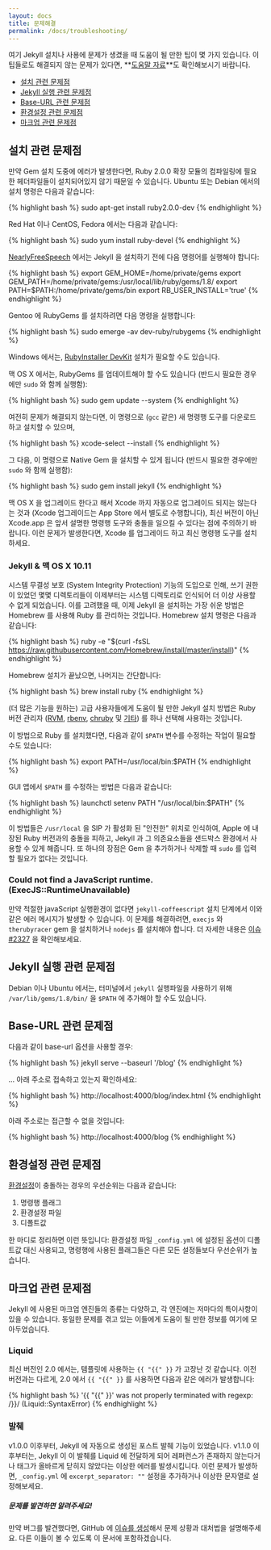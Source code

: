 ```yaml
---
layout: docs
title: 문제해결
permalink: /docs/troubleshooting/
---
```


여기 Jekyll 설치나 사용에 문제가 생겼을 때 도움이 될 만한 팁이 몇 가지 있습니다.
이 팁들로도 해결되지 않는 문제가 있다면, **[도움말 자료](/help/)**도
확인해보시기 바랍니다.

- [설치 관련 문제점](#installation-problems)
- [Jekyll 실행 관련 문제점](#problems-running-jekyll)
- [Base-URL 관련 문제점](#base-url-problems)
- [환경설정 관련 문제점](#configuration-problems)
- [마크업 관련 문제점](#markup-problems)

## 설치 관련 문제점

만약 Gem 설치 도중에 에러가 발생한다면, Ruby 2.0.0 확장 모듈의 컴파일링에 필요한
헤더파일들이 설치되어있지 않기 때문일 수 있습니다. Ubuntu 또는 Debian 에서의
설치 명령은 다음과 같습니다:

{% highlight bash %}
sudo apt-get install ruby2.0.0-dev
{% endhighlight %}

Red Hat 이나 CentOS, Fedora 에서는 다음과 같습니다:

{% highlight bash %}
sudo yum install ruby-devel
{% endhighlight %}

[NearlyFreeSpeech](https://www.nearlyfreespeech.net/) 에서는 Jekyll 을 설치하기 전에
다음 명령어를 실행해야 합니다:

{% highlight bash %}
export GEM_HOME=/home/private/gems
export GEM_PATH=/home/private/gems:/usr/local/lib/ruby/gems/1.8/
export PATH=$PATH:/home/private/gems/bin
export RB_USER_INSTALL='true'
{% endhighlight %}

Gentoo 에 RubyGems 를 설치하려면 다음 명령을 실행합니다:

{% highlight bash %}
sudo emerge -av dev-ruby/rubygems
{% endhighlight %}

Windows 에서는, [RubyInstaller
DevKit](https://wiki.github.com/oneclick/rubyinstaller/development-kit) 설치가 필요할 수도 있습니다.

맥 OS X 에서는, RubyGems 를 업데이트해야 할 수도 있습니다 (반드시 필요한 경우에만 `sudo` 와 함께 실행함):

{% highlight bash %}
sudo gem update --system
{% endhighlight %}

여전히 문제가 해결되지 않는다면, 이 명령으로 (`gcc` 같은) 새 명령행 도구를
다운로드하고 설치할 수 있으며,

{% highlight bash %}
xcode-select --install
{% endhighlight %}

그 다음, 이 명령으로 Native Gem 을 설치할 수 있게 됩니다
(반드시 필요한 경우에만 `sudo` 와 함께 실행함):

{% highlight bash %}
sudo gem install jekyll
{% endhighlight %}

맥 OS X 을 업그레이드 한다고 해서 Xcode 까지 자동으로 업그레이드 되지는 않는다는
것과 (Xcode 업그레이드는 App Store 에서 별도로 수행합니다), 최신 버전이 아닌
Xcode.app 은 앞서 설명한 명령행 도구와 충돌을 일으킬 수 있다는 점에 주의하기
바랍니다. 이런 문제가 발생한다면, Xcode 를 업그레이드 하고 최신 명령행 도구를
설치하세요.

### Jekyll &amp; 맥 OS X 10.11

시스템 무결성 보호 (System Integrity Protection) 기능의 도입으로 인해, 쓰기
권한이 있었던 몇몇 디렉토리들이 이제부터는 시스템 디렉토리로 인식되어 더 이상
사용할 수 없게 되었습니다. 이를 고려했을 때, 이제 Jekyll 을 설치하는 가장 쉬운
방법은 Homebrew 를 사용해 Ruby 를 관리하는 것입니다. Homebrew 설치 명령은 다음과
같습니다:

{% highlight bash %}
ruby -e "$(curl -fsSL https://raw.githubusercontent.com/Homebrew/install/master/install)"
{% endhighlight %}

Homebrew 설치가 끝났으면, 나머지는 간단합니다:

{% highlight bash %}
brew install ruby
{% endhighlight %}

(더 많은 기능을 원하는) 고급 사용자들에게 도움이 될 만한 Jekyll 설치 방법은 Ruby
버전 관리자 ([RVM][], [rbenv][], [chruby][] 및 [기타][etc]) 를 하나 선택해 사용하는
것입니다.

[RVM]: https://rvm.io
[rbenv]: http://rbenv.org
[chruby]: https://github.com/postmodern/chruby
[etc]: https://github.com/rvm/rvm/blob/master/docs/alt.md

이 방법으로 Ruby 를 설치했다면, 다음과 같이 `$PATH` 변수를 수정하는 작업이
필요할 수도 있습니다:

{% highlight bash %}
export PATH=/usr/local/bin:$PATH
{% endhighlight %}

GUI 앱에서 `$PATH` 를 수정하는 방법은 다음과 같습니다:

{% highlight bash %}
launchctl setenv PATH "/usr/local/bin:$PATH"
{% endhighlight %}

이 방법들은 `/usr/local` 을 SIP 가 활성화 된 "안전한" 위치로 인식하여, Apple 에
내장된 Ruby 버전과의 충돌을 피하고, Jekyll 과 그 의존요소들을 샌드박스 환경에서
사용할 수 있게 해줍니다. 또 하나의 장점은 Gem 을 추가하거나 삭제할 때 `sudo` 를
입력할 필요가 없다는 것입니다.


### Could not find a JavaScript runtime. (ExecJS::RuntimeUnavailable)

만약 적절한 javaScript 실행환경이 없다면 `jekyll-coffeescript` 설치 단계에서
이와 같은 에러 메시지가 발생할 수 있습니다. 이 문제를 해결하려면, `execjs` 와
`therubyracer` gem 을 설치하거나 `nodejs` 를 설치해야 합니다. 더 자세한 내용은
[이슈 #2327](https://github.com/jekyll/jekyll/issues/2327) 을 확인해보세요.

## Jekyll 실행 관련 문제점

Debian 이나 Ubuntu 에서는, 터미널에서 `jekyll` 실행파일을 사용하기 위해
`/var/lib/gems/1.8/bin/` 을 `$PATH` 에 추가해야 할 수도 있습니다.

## Base-URL 관련 문제점

다음과 같이 base-url 옵션을 사용할 경우:

{% highlight bash %}
jekyll serve --baseurl '/blog'
{% endhighlight %}

… 아래 주소로 접속하고 있는지 확인하세요:

{% highlight bash %}
http://localhost:4000/blog/index.html
{% endhighlight %}

아래 주소로는 접근할 수 없을 것입니다:

{% highlight bash %}
http://localhost:4000/blog
{% endhighlight %}

## 환경설정 관련 문제점

[환경설정](../configuration/)이 충돌하는 경우의 우선순위는 다음과 같습니다:


1. 명령행 플래그
2. 환경설정 파일
3. 디폴트값

한 마디로 정리하면 이런 뜻입니다: 환경설정 파일 `_config.yml` 에 설정된 옵션이
디폴트값 대신 사용되고, 명령행에 사용된 플래그들은 다른 모든 설정들보다
우선순위가 높습니다.

## 마크업 관련 문제점

Jekyll 에 사용된 마크업 엔진들의 종류는 다양하고, 각 엔진에는 저마다의
특이사항이 있을 수 있습니다. 동일한 문제를 겪고 있는 이들에게 도움이 될 만한
정보를 여기에 모아두었습니다.

### Liquid

최신 버전인 2.0 에서는, 템플릿에 사용하는 `{{ "{{" }}` 가 고장난 것 같습니다.
이전 버전과는 다르게, 2.0 에서 `{{ "{{" }}` 를 사용하면 다음과 같은 에러가
발생합니다:

{% highlight bash %}
'{{ "{{" }}' was not properly terminated with regexp: /\}\}/  (Liquid::SyntaxError)
{% endhighlight %}

### 발췌

v1.0.0 이후부터, Jekyll 에 자동으로 생성된 포스트 발췌 기능이 있었습니다. v1.1.0
이후부터는, Jekyll 이 이 발췌를 Liquid 에 전달하게 되어 레퍼런스가 존재하지
않는다거나 태그가 올바르게 닫히지 않았다는 이상한 에러를 발생시킵니다. 이런
문제가 발생하면, `_config.yml` 에 `excerpt_separator: ""` 설정을 추가하거나
이상한 문자열로 설정해보세요.

<div class="note">
  <h5>문제를 발견하면 알려주세요!</h5>
  <p>
  만약 버그를 발견했다면, GitHub 에
  <a href="{{ site.help_url }}/issues/new">이슈를 생성</a>해서 문제 상황과
  대처법을 설명해주세요. 다른 이들이 볼 수 있도록 이 문서에 포함하겠습니다.
  </p>
</div>
